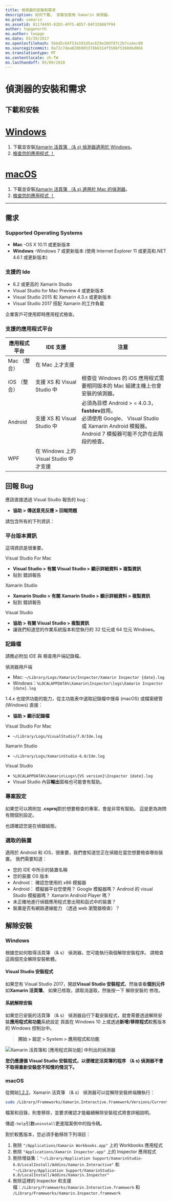 ```yaml
---
title: 偵測器的安裝和需求
description: 如何下載、 安裝及使用 Xamarin 偵測器。
ms.prod: xamarin
ms.assetid: 81174493-02D3-4FF5-AD57-04F3288A7F94
author: topgenorth
ms.author: toopge
ms.date: 03/29/2017
ms.openlocfilehash: 5bbd5c64f53e191d5ac629e20df87c2b7ca4ec00
ms.sourcegitcommit: 0a72c7dea020b965378b6314f558bf5360dbd066
ms.translationtype: MT
ms.contentlocale: zh-TW
ms.lasthandoff: 05/09/2018
---
```

# <a name="inspector-installation-and-requirements"></a>偵測器的安裝和需求

## <a name="download-and-installation"></a>下載和安裝


# <a name="windowstabwindows"></a>[Windows](#tab/windows)

1. 下載並安裝[Xamarin 活頁簿 （& s) 偵測器適用於 Windows](https://dl.xamarin.com/interactive/XamarinInteractive.msi)。
2. [檢查您的應用程式 ！](~/tools/inspector/inspect.md)

# <a name="macostabmacos"></a>[macOS](#tab/macos)

1. 下載並安裝[Xamarin 活頁簿 （& s) 適用於 Mac 的偵測器](https://dl.xamarin.com/interactive/XamarinInteractive.pkg)。
2. [檢查您的應用程式 ！](~/tools/inspector/inspect.md)

-----

## <a name="requirements"></a>需求

### <a name="supported-operating-systems"></a>Supported Operating Systems

- **Mac** -OS X 10.11 或更新版本
- **Windows** -Windows 7 或更新版本 (使用 Internet Explorer 11 或更高和.NET 4.6.1 或更新版本)

### <a name="supported-ides"></a>支援的 Ide

- 6.2 或更高的 Xamarin Studio
- Visual Studio for Mac Preview 4 或更新版本
- Visual Studio 2015 和 Xamarin 4.3.x 或更新版本
- Visual Studio 2017 搭配 Xamarin 的工作負載

企業客戶可使用即時應用程式檢查。

<a name="supported-platforms" />

### <a name="supported-app-platforms"></a>支援的應用程式平台

|應用程式平台|IDE 支援|注意|
|--- |--- |--- |
|Mac （整合）|在 Mac 上才支援|
|iOS （整合）|支援 XS 和 Visual Studio 中|檢查從 Windows 的 iOS 應用程式需要相同版本的 Mac 組建主機上也會安裝的偵測器。|
|Android|支援 XS 和 Visual Studio 中|必須為目標 Android > = 4.0.3， **fastdev**啟用。<br />必須使用 Google、 Visual Studio 或 Xamarin Android 模擬器。 Android 7 模擬器可能不允許在此階段的檢查。|
|WPF|在 Windows 上的 Visual Studio 中才支援|


<a name="reporting-bugs" />

## <a name="reporting-bugs"></a>回報 Bug

應該直接透過 Visual Studio 報告的 bug︰

- **協助 > 傳送意見反應 > 回報問題**

請包含所有的下列資訊：

### <a name="platform-version-information"></a>平台版本資訊

這項資訊是很重要。

Visual Studio For Mac

- **Visual Studio > 有關 Visual Studio > 顯示詳細資料 > 複製資訊**
- 貼到 錯誤報告

Xamarin Studio

- **Xamarin Studio > 有關 Xamarin Studio > 顯示詳細資料 > 複製資訊**
- 貼到 錯誤報告

Visual Studio

- **協助 > 有關 Visual Studio > 複製資訊**
- 讓我們知道您的作業系統版本和您執行的 32 位元或 64 位元 Windows。

### <a name="log-files"></a>記錄檔

請務必附加 IDE 與 檢查用戶端記錄檔。

偵測器用戶端

- Mac: `~/Library/Logs/Xamarin/Inspector/Xamarin Inspector {date}.log`
- Windows：`%LOCALAPPDATA%\Xamarin\Inspector\logs\Xamarin Inspector {date}.log`

1.4.x 也提供功能的能力，從主功能表中選取記錄檔中搜尋 (macOS) 或檔案總管 (Windows) 直接：

- **協助 > 顯示記錄檔**

Visual Studio For Mac

- `~/Library/Logs/VisualStudio/7.0/Ide.log`

Xamarin Studio

- `~/Library/Logs/XamarinStudio-6.0/Ide.log`

Visual Studio

- `%LOCALAPPDATA%\Xamarin\Logs\{VS version}\Inspector {date}.log`
- Visual Studio 內容**輸出**窗格也可能會有幫助。

### <a name="project-settings"></a>專案設定

如果您可以將附加 **.csproj**對於想要檢查的專案，會是非常有幫助。 這是更為詢問有關個別設定。

也請確認您是在偵錯組態。

### <a name="selected-devices"></a>選取的裝置

適用於 Android 和 iOS，很重要，我們會知道您正在偵錯在當您想要檢查哪些裝置。 我們需要知道：

- 您的 IDE 中所示的裝置名稱
- 您的裝置 OS 版本
- Android： 確認您使用的 x86 模擬器
- Android： 模擬器平台您使用？ Google 模擬器嗎？ Android 的 visual Studio 模擬器嗎？ Xamarin Android Player 嗎？
- 未正確地進行偵錯應用程式會出現和函式中的裝置？
- 裝置是否有網路連線能力 （透過 web 瀏覽器檢查）？

[client-bugs]: https://github.com/Microsoft/workbooks/issues/new

## <a name="uninstall"></a>解除安裝

### <a name="windows"></a>Windows

根據您如何取得活頁簿 （& s） 偵測器，您可能執行兩個解除安裝程序。 請檢查這兩個完全解除安裝軟體。

#### <a name="visual-studio-installer"></a>Visual Studio 安裝程式

如果您有 Visual Studio 2017，開啟**Visual Studio 安裝程式**，然後查看**個別元件**如**Xamarin 活頁簿**。 如果已核取，請取消選取，然後按一下 解除安裝的 修改。

#### <a name="system-uninstall"></a>系統解除安裝

如果您已安裝的活頁簿 （& s） 偵測器自行下載安裝程式，就會需要透過解除安裝**應用程式和功能**系統設定 頁面在 Windows 10 上或透過**新增/移除程式**較舊版本的 Windows 控制台中。

> **開始 > 設定 > System > 應用程式和功能**

![](install-images/windows-remove.png "Xamarin 活頁簿和 [應用程式與功能] 中列出的偵測器")

**您仍應遵循 Visual Studio 安裝程式，以便確定活頁簿的程序 （& s) 偵測器不會不取得重新安裝您不知情的情況下。**

### <a name="macos"></a>macOS

從開始[1.2.2](https://developer.xamarin.com/releases/interactive/interactive-1.2/)，Xamarin 活頁簿 （& s） 偵測器可以從解除安裝終端機執行：

```bash
sudo /Library/Frameworks/Xamarin.Interactive.framework/Versions/Current/uninstall
```

檔案和目錄，則會移除，並要求確認才能繼續解除安裝程式將會詳細說明。

傳遞`-help`引數`uninstall`更進階案例中的指令碼。

對於較舊版本，您必須手動移除下列項目：

1. 刪除 `"/Applications/Xamarin Workbooks.app"` 上的 Workbooks 應用程式
2. 刪除 `"Applications/Xamarin Inspector.app"` 上的 Inspector 應用程式
2. 刪除增益集：`"~/Library/Application Support/XamarinStudio-6.0/LocalInstall/Addins/Xamarin.Interactive"` 和 `"~/Library/Application Support/XamarinStudio-6.0/LocalInstall/Addins/Xamarin.Inspector"`
3. 刪除這裡的 Inspector 和支援檔：`/Library/Frameworks/Xamarin.Interactive.framework` 和 `/Library/Frameworks/Xamarin.Inspector.framework`

